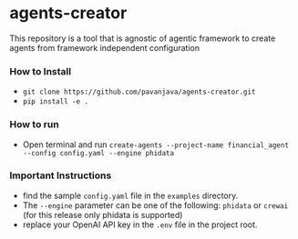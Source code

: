 # agents-creator
This repository is a tool that is agnostic of agentic framework to create agents from framework independent configuration

### How to Install
- `git clone https://github.com/pavanjava/agents-creator.git`
- `pip install -e .`

### How to run
- Open terminal and run `create-agents --project-name financial_agent --config config.yaml --engine phidata`

### Important Instructions
- find the sample `config.yaml` file in the `examples` directory.
- The `--engine` parameter can be one of the following: `phidata` or `crewai` (for this release only phidata is supported)
- replace your OpenAI API key in the `.env` file in the project root.

